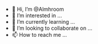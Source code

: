 - 👋 Hi, I’m @Almhroom
- 👀 I’m interested in ...
- 🌱 I’m currently learning ...
- 💞️ I’m looking to collaborate on ...
- 📫 How to reach me ...

<!---
Almhroom/Almhroom is a ✨ special ✨ repository because its `README.md` (this file) appears on your GitHub profile.
You can click the Preview link to take a look at your changes.
--->
